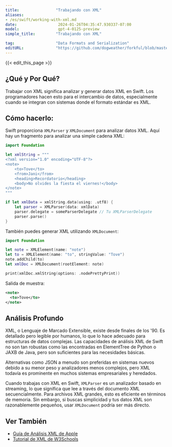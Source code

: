 ```yaml
---
title:                "Trabajando con XML"
aliases:
- /es/swift/working-with-xml.md
date:                  2024-01-26T04:35:47.930337-07:00
model:                 gpt-4-0125-preview
simple_title:         "Trabajando con XML"

tag:                  "Data Formats and Serialization"
editURL:              "https://github.com/dogweather/forkful/blob/master/content/es/swift/working-with-xml.md"
---
```


{{< edit_this_page >}}

## ¿Qué y Por Qué?
Trabajar con XML significa analizar y generar datos XML en Swift. Los programadores hacen esto para el intercambio de datos, especialmente cuando se integran con sistemas donde el formato estándar es XML.

## Cómo hacerlo:
Swift proporciona `XMLParser` y `XMLDocument` para analizar datos XML. Aquí hay un fragmento para analizar una simple cadena XML:

```swift
import Foundation

let xmlString = """
<?xml version="1.0" encoding="UTF-8"?>
<note>
    <to>Tove</to>
    <from>Jani</from>
    <heading>Recordatorio</heading>
    <body>No olvides la fiesta el viernes!</body>
</note>
"""

if let xmlData = xmlString.data(using: .utf8) {
    let parser = XMLParser(data: xmlData)
    parser.delegate = someParserDelegate // Tu XMLParserDelegate
    parser.parse()
}
```

También puedes generar XML utilizando `XMLDocument`:

```swift
import Foundation

let note = XMLElement(name: "note")
let to = XMLElement(name: "to", stringValue: "Tove")
note.addChild(to)
let xmlDoc = XMLDocument(rootElement: note)

print(xmlDoc.xmlString(options: .nodePrettyPrint))
```

Salida de muestra:

```xml
<note>
  <to>Tove</to>
</note>
```

## Análisis Profundo
XML, o Lenguaje de Marcado Extensible, existe desde finales de los '90. Es detallado pero legible por humanos, lo que lo hace adecuado para estructuras de datos complejas. Las capacidades de análisis XML de Swift no son tan robustas como las encontradas en ElementTree de Python o JAXB de Java, pero son suficientes para las necesidades básicas.

Alternativas como JSON a menudo son preferidas en sistemas nuevos debido a su menor peso y analizadores menos complejos, pero XML todavía es prominente en muchos sistemas empresariales y heredados.

Cuando trabajas con XML en Swift, `XMLParser` es un analizador basado en streaming, lo que significa que lee a través del documento XML secuencialmente. Para archivos XML grandes, esto es eficiente en términos de memoria. Sin embargo, si buscas simplicidad y tus datos XML son razonablemente pequeños, usar `XMLDocument` podría ser más directo.

## Ver También
- [Guía de Análisis XML de Apple](https://developer.apple.com/library/archive/documentation/Cocoa/Conceptual/XMLParsing/XMLParsing.html)
- [Tutorial de XML de W3Schools](https://www.w3schools.com/xml/)
